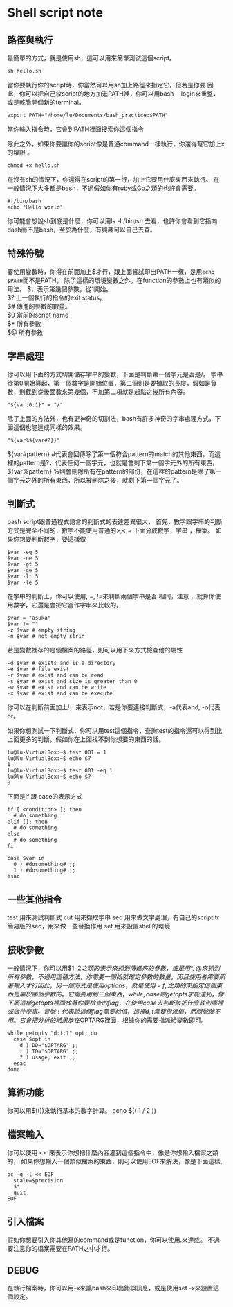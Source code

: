 # Shell script note

## 路徑與執行
最簡單的方式，就是使用sh，這可以用來簡單測試這個script。
```
sh hello.sh
```

當你要執行你的script時，你當然可以用sh加上路徑來指定它，但若是你要
因此，你可以把自己放script的地方加進PATH裡，你可以用bash --login來重整，或是乾脆開個新的terminal。

```
export PATH="/home/lu/Documents/bash_practice:$PATH"
```
當你輸入指令時，它會到PATH裡面搜索你這個指令

除此之外，如果你要讓你的script像是普通command一樣執行，你還得幫它加上x的權限 。
```
chmod +x hello.sh
```
在沒有sh的情況下，你還得在script的第一行，加上它要用什麼東西來執行。
在一般情況下大多都是bash，不過假如你有ruby或Go之類的也許會需要。
```
#!/bin/bash
echo "Hello world"
```

你可能會想說sh到底是什麼，你可以用ls -l /bin/sh 去看，也許你會看到它指向dash而不是bash，至於為什麼，有興趣可以自己去查。


## 特殊符號
要使用變數時，你得在前面加上$才行，跟上面嘗試印出PATH一樣，是用`echo $PATH`而不是PATH，
除了這樣的環境變數之外，在function的參數上也有類似的用法。
$<num>，表示第幾個參數，從1開始。 \
$? 上一個執行的指令的exit status。 \
$# 傳進的參數的數量。 \
$0 當前的script name \
$\* 所有參數 \
$@ 所有參數


## 字串處理
你可以用下面的方式切開儲存字串的變數，下面是判斷第一個字元是否是/。
字串從第0開始算起，第一個數字是開始位置，第二個則是要擷取的長度，假如是負數，則截到從後面數來第幾個，不加第二項就是起點之後所有內容。
```
"${var:0:1}" = "/"
```
除了上面的方法外，也有更神奇的切割法，bash有許多神奇的字串處理方式，下面這個也能達成同樣的效果。
```
"${var%${var#?}}"
```
${var#pattern} #代表會回傳除了第一個符合pattern的match的其他東西，而這裡的pattern是?，代表任何一個字元，也就是會剩下第一個字元外的所有東西。
${var%pattern} %則會刪除所有在pattern的部份，在這裡的pattern是除了第一個字元之外的所有東西，所以被刪除之後，就剩下第一個字元了。



## 判斷式
bash script跟普通程式語言的判斷式的表達差異很大，
首先，數字跟字串的判斷方式是完全不同的，數字不能使用普通的>,<,=
下面分成數字，字串 ，檔案。
如果你想要判斷數字，要這樣做
```
$var -eq 5
$var -ne 5
$var -gt 5
$var -ge 5
$var -lt 5
$var -le 5
```
在字串的判斷上，你可以使用, =, !=來判斷兩個字串是否 相同，注意 ，就算你使用數字，它還是會把它當作字串來比較的。
```
$var = "asuka"
$var != ""
-z $var # empty string
-n $var # not empty strin
```
若是變數裡存的是個檔案的路徑，則可以用下來方式檢查他的屬性
```
-d $var # exists and is a directory
-e $var # file exist
-r $var # exist and can be read
-s $var # exist and size is greater than 0
-w $var # exist and can be write
-x $var # exist and can be execute
```
你可以在判斷前面加上!，來表示not，若是你要連接判斷式，-a代表and, -o代表or。


如果你想測試一下判斷式，你可以用test這個指令，查詢test的指令還可以得到比上面更多的判斷，假如你在上面找不到你想要的東西的話。
```
lu@lu-VirtualBox:~$ test 001 = 1
lu@lu-VirtualBox:~$ echo $?
1
lu@lu-VirtualBox:~$ test 001 -eq 1
lu@lu-VirtualBox:~$ echo $?
0
```

下面是if 跟 case的表示方式
```
if [ <condition> ]; then
  # do something
elif []; then
  # do something
else
  # do something
fi

case $var in
  0 ) #dosomething# ;;
  1 ) #dosomething# ;;
esac
```



## 一些其他指令
test 用來測試判斷式
cut 用來擷取字串
sed 用來做文字處理，有自己的script
tr 簡易版的sed，用來做一些替換作用
set 用來設置shell的環境




## 接收參數
一般情況下，你可以用$1, $2之類的表示來抓到傳進來的參數，或是用$\*, $@來抓到所有參數，
不過用這種方法，你需要一開始就確定參數的數量，而且使用者需要照著輸入才行
因此，另一個方式是使用options，就是使用-f,之類的來指定這個東西是屬於哪個參數的。
它需要用到三個東西，while, case 跟 getopts才能達到，像下面這樣
getopts裡面放著你要檢查的flag，在使用case去判斷該把什麼放到哪裡或做什麼事。
冒號:代表說這個flag需要給值，這裡d,t需要指派值，而問號就不用。
它會把分析的結果放在$OPTARG裡面，根據你的需要指派給變數即可。
```
while getopts "d:t:?" opt; do
  case $opt in
    d ) DD="$OPTARG" ;;
    t ) TD="$OPTARG" ;;
    ? ) usage; exit ;;
  esac
done
```

## 算術功能
你可以用$(())來執行基本的數字計算。
echo $(( 1 / 2 ))

## 檔案輸入
你可以使用 << 來表示你想把什麼內容灌到這個指令中，像是你想輸入檔案之類的，
如果你想輸入一個類似檔案的東西，則可以使用EOF來解決，像是下面這樣,
```
bc -q -l << EOF
  scale=$precision
  $*
  quit
EOF
```

## 引入檔案
假如你想要引入你其他寫的command或是function，你可以使用.來達成。
不過要注意你的檔案需要在PATH之中才行。




## DEBUG
在執行檔案時，你可以用-x來讓bash來印出錯誤訊息，或是使用set -x來設置這個設定。





